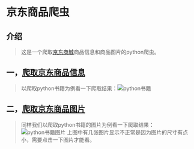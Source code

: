# 京东商品爬虫
## 介绍
> 这是一个爬取[京东商城](https://www.jd.com/ "京东商城")商品信息和商品图片的python爬虫。
>

## 一，[爬取京东商品信息](https://github.com/zyingzhou/Jingdong-Spiders/blob/master/jd_info.py "爬取京东商品信息")
> 以爬取python书籍为例看一下爬取结果：![python书籍](https://github.com/zyingzhou/Jingdong-Spiders/blob/master/imges/python.png)
> 
## 二，[爬取京东商品图片](https://github.com/zyingzhou/Jingdong-Spiders/blob/master/jd_images.py "爬取京东商品图片")
> 同样我们以爬取python书籍的图片为例看一下爬取结果：![python书籍图片](https://github.com/zyingzhou/Jingdong-Spiders/blob/master/imges/jdImges_books_python.png)
> 上图中有几张图片显示不正常是因为图片的尺寸有点小，需要点击一下图片才能看。
